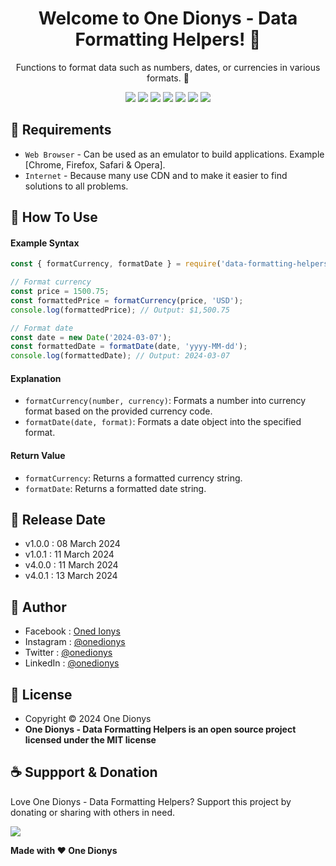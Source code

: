 <h1 align="center">Welcome to One Dionys - Data Formatting Helpers! 👋 </h1>

<p align="center">Functions to format data such as numbers, dates, or currencies in various formats. 💖 </p>

<p align="center">
<img src="https://img.shields.io/github/contributors/onedionys/onedionys-data-formatting-helpers?style=flat-square">
<img src="https://img.shields.io/github/issues/onedionys/onedionys-data-formatting-helpers?style=flat-square">
<img src="https://img.shields.io/github/stars/onedionys/onedionys-data-formatting-helpers?style=flat-square"> 
<img src="https://img.shields.io/github/forks/onedionys/onedionys-data-formatting-helpers?style=flat-square">
<img src="https://img.shields.io/github/last-commit/onedionys/onedionys-data-formatting-helpers.svg?style=flat-square">
<img src="https://img.shields.io/github/languages/code-size/onedionys/onedionys-data-formatting-helpers?style=flat-square">
<img src="https://img.shields.io/github/license/onedionys/onedionys-data-formatting-helpers?style=flat-square">
</p>

## 💾 Requirements

* `Web Browser` - Can be used as an emulator to build applications. Example [Chrome, Firefox, Safari & Opera].
* `Internet` - Because many use CDN and to make it easier to find solutions to all problems.

## 🎯 How To Use

#### Example Syntax

```javascript
const { formatCurrency, formatDate } = require('data-formatting-helpers');

// Format currency
const price = 1500.75;
const formattedPrice = formatCurrency(price, 'USD');
console.log(formattedPrice); // Output: $1,500.75

// Format date
const date = new Date('2024-03-07');
const formattedDate = formatDate(date, 'yyyy-MM-dd');
console.log(formattedDate); // Output: 2024-03-07
```

#### Explanation

* `formatCurrency(number, currency)`: Formats a number into currency format based on the provided currency code.
* `formatDate(date, format)`: Formats a date object into the specified format.

#### Return Value

* `formatCurrency`: Returns a formatted currency string.
* `formatDate`: Returns a formatted date string.

## 📆 Release Date

* v1.0.0 : 08 March 2024
* v1.0.1 : 11 March 2024
* v4.0.0 : 11 March 2024
* v4.0.1 : 13 March 2024

## 🧑 Author

* Facebook : <a href="https://www.facebook.com/theonedionys"> Oned Ionys</a>
* Instagram : <a href="https://www.instagram.com/onedionys/"> @onedionys</a>
* Twitter : <a href="https://twitter.com/onedionys"> @onedionys</a>
* LinkedIn :  <a href="https://www.linkedin.com/in/onedionys/"> @onedionys</a>

## 📝 License

* Copyright © 2024 One Dionys
* **One Dionys - Data Formatting Helpers is an open source project licensed under the MIT license**

## ☕️ Suppport & Donation

Love One Dionys - Data Formatting Helpers? Support this project by donating or sharing with others in need.

<a href="https://www.buymeacoffee.com/onedionys"><img src="https://img.shields.io/badge/Buy_Me_A_Coffee-FFDD00?style=for-the-badge&logo=buy-me-a-coffee&logoColor=black"/> </a>

**Made with ❤️ One Dionys**
